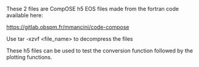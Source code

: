 These 2 files are CompOSE h5 EOS files made from the fortran code available here:

https://gitlab.obspm.fr/mmancini/code-compose

Use tar -xzvf <file_name> to decompress the files

These h5 files can be used to test the conversion function followed by the plotting functions.
